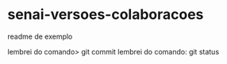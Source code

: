 # senai-versoes-colaboracoes

readme de exemplo


lembrei do comando> git commit
lembrei do comando: git status

